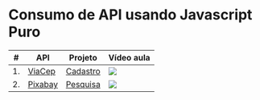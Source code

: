 # Consumo de API usando Javascript Puro

| #  | API | Projeto | Vídeo aula |
| -- | --- | ---------- | ---------- |
| 1. | [ViaCep][viacep-api] | [Cadastro][viacep-projeto]  | [![][viacep-img]][viacep-video] |
| 2. | [Pixabay][pixabay-api] | [Pesquisa][pixabay-projeto]  | [![][pixabay-img]][pixabay-video] |



[viacep-api]: https://viacep.com.br/
[viacep-projeto]: https://fernandoleonid.github.io/consumo-api-js/01-viacep/
[viacep-video]: https://youtu.be/imk6Y0viabg
[viacep-img]: ./screenshot/viacep.png

[pixabay-api]: https://pixabay.com/api/docs/
[pixabay-projeto]: https://fernandoleonid.github.io/consumo-api-js/02-pixabay/
[pixabay-video]: https://youtu.be/pRic1B2Qdgk
[pixabay-img]: ./screenshot/pixabay.png
